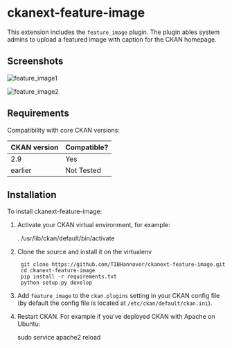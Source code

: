 
# ckanext-feature-image

This extension includes the `feature_image` plugin. The plugin ables system admins to upload a featured image with caption for the CKAN homepage.


## Screenshots 

![feature_image1](https://user-images.githubusercontent.com/16546640/139218388-18e1c0ec-b26b-4f1c-99fc-5d571a9f2507.png)


![feature_image2](https://user-images.githubusercontent.com/16546640/139218544-984bfc71-7bb1-4d80-b9c6-7e725e5f5663.png)



## Requirements

Compatibility with core CKAN versions:

| CKAN version    | Compatible?   |
| --------------- | ------------- |
|  2.9 | Yes    |
| earlier | Not Tested |           |



## Installation


To install ckanext-feature-image:

1. Activate your CKAN virtual environment, for example:

     . /usr/lib/ckan/default/bin/activate

2. Clone the source and install it on the virtualenv

        git clone https://github.com/TIBHannover/ckanext-feature-image.git
        cd ckanext-feature-image
        pip install -r requirements.txt
        python setup.py develop

3. Add `feature_image` to the `ckan.plugins` setting in your CKAN
   config file (by default the config file is located at
   `/etc/ckan/default/ckan.ini`).

4. Restart CKAN. For example if you've deployed CKAN with Apache on Ubuntu:

     sudo service apache2 reload


